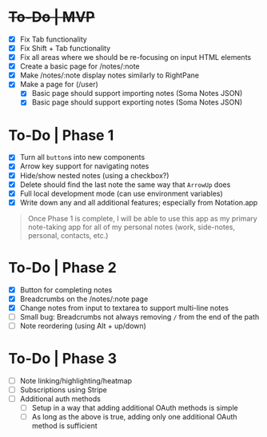 # ~~To-Do | MVP~~

- [x] Fix Tab functionality
- [x] Fix Shift + Tab functionality
- [x] Fix all areas where we should be re-focusing on input HTML elements
- [x] Create a basic page for /notes/:note
- [x] Make /notes/:note display notes similarly to RightPane
- [x] Make a page for (/user)
  - [x] Basic page should support importing notes (Soma Notes JSON)
  - [x] Basic page should support exporting notes (Soma Notes JSON)

# To-Do | Phase 1

- [x] Turn all `button`s into new components
- [x] Arrow key support for navigating notes
- [x] Hide/show nested notes (using a checkbox?)
- [x] Delete should find the last note the same way that `ArrowUp` does
- [x] Full local development mode (can use environment variables)
- [x] Write down any and all additional features; especially from Notation.app

> Once Phase 1 is complete, I will be able to use this app as my primary
> note-taking app for all of my personal notes (work, side-notes, personal,
> contacts, etc.)

# To-Do | Phase 2

- [x] Button for completing notes
- [x] Breadcrumbs on the /notes/:note page
- [x] Change notes from input to textarea to support multi-line notes
- [ ] Small bug: Breadcrumbs not always removing `/` from the end of the path
- [ ] Note reordering (using Alt + up/down)

# To-Do | Phase 3

- [ ] Note linking/highlighting/heatmap
- [ ] Subscriptions using Stripe
- [ ] Additional auth methods
  - [ ] Setup in a way that adding additional OAuth methods is simple
  - [ ] As long as the above is true, adding only one additional OAuth method is
        sufficient
